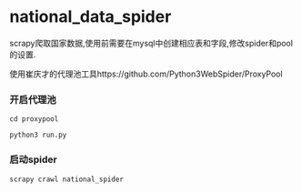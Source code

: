 # national_data_spider

scrapy爬取国家数据,使用前需要在mysql中创建相应表和字段,修改spider和pool的设置.

使用崔庆才的代理池工具https://github.com/Python3WebSpider/ProxyPool

### 开启代理池

```
cd proxypool
```

```
python3 run.py
```

### 启动spider

```
scrapy crawl national_spider
```
